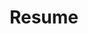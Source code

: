 ---
layout: page
title: Resume
weight: 6
permalink: /pdfs/
# external_url: https://github.com/vishalgattani
---